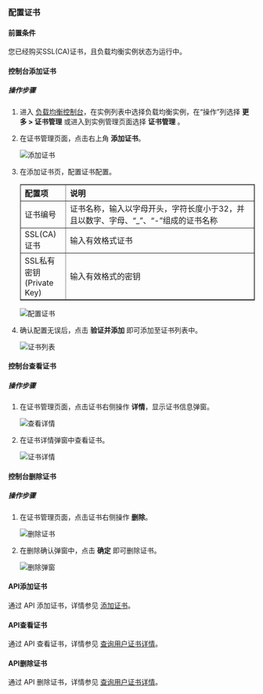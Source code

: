 ### 配置证书

#### 前置条件

您已经购买SSL(CA)证书，且负载均衡实例状态为运行中。

#### 控制台添加证书

##### 操作步骤

1. 进入 [负载均衡控制台](https://console.capitalonline.net/loadbalancers)，在实例列表中选择负载均衡实例，在“操作”列选择 **更多 > 证书管理** 或进入到实例管理页面选择 **证书管理** 。

2. 在证书管理页面，点击右上角 **添加证书**。

   ![添加证书](F:\首云工作相关\PaaS产品线\弹性计算产品\负载均衡\用户操作手册\用户操作手册图片\操作指南\添加证书\添加证书.png)

3. 在添加证书页，配置证书配置。

   <table width="95%" border="1" cellpadding="2" cellspacing="1">
   	<thead>
           <tr>
               <th align="left" width="15%">配置项</th>
               <th align="left" width="70%">说明</th>
           </tr>
   	</thead>
       <tbody>
           <tr>
               <td>证书编号</td>
               <td>证书名称，输入以字母开头，字符长度小于32，并且以数字、字母、“_”、“-”组成的证书名称</td>
           </tr>
            <tr>
               <td>SSL(CA)证书</td>
               <td>输入有效格式证书</td>
           </tr>
           <tr>
               <td>SSL私有密钥(Private Key)</td>
               <td>输入有效格式的密钥</td>
           </tr>
   	</tbody>
   </table>
   
   ![配置证书](F:\首云工作相关\PaaS产品线\弹性计算产品\负载均衡\用户操作手册\用户操作手册图片\操作指南\添加证书\配置证书.png)
   
4. 确认配置无误后，点击 **验证并添加** 即可添加至证书列表中。

   ![证书列表](F:\首云工作相关\PaaS产品线\弹性计算产品\负载均衡\用户操作手册\用户操作手册图片\操作指南\添加证书\证书列表.png)

#### 控制台查看证书

##### 操作步骤

1. 在证书管理页面，点击证书右侧操作 **详情**，显示证书信息弹窗。

   ![查看详情](F:\首云工作相关\PaaS产品线\弹性计算产品\负载均衡\用户操作手册\用户操作手册图片\操作指南\添加证书\查看详情.png)

2. 在证书详情弹窗中查看证书。

   ![证书详情](F:\首云工作相关\PaaS产品线\弹性计算产品\负载均衡\用户操作手册\用户操作手册图片\操作指南\添加证书\证书详情.png)

#### 控制台删除证书

##### 操作步骤

1. 在证书管理页面，点击证书右侧操作 **删除**。

   ![删除证书](F:\首云工作相关\PaaS产品线\弹性计算产品\负载均衡\用户操作手册\用户操作手册图片\操作指南\添加证书\删除证书.png)

2. 在删除确认弹窗中，点击 **确定** 即可删除证书。

   ![删除弹窗](F:\首云工作相关\PaaS产品线\弹性计算产品\负载均衡\用户操作手册\用户操作手册图片\操作指南\添加证书\删除弹窗.png)

#### API添加证书

通过 API 添加证书，详情参见 [添加证书](F:\首云工作相关\PaaS产品线\弹性计算产品\负载均衡\用户操作手册\HaProxy\09.API文档\04.证书相关接口\03.添加证书.md)。

#### API查看证书

通过 API 查看证书，详情参见 [查询用户证书详情](F:\首云工作相关\PaaS产品线\弹性计算产品\负载均衡\用户操作手册\HaProxy\09.API文档\04.证书相关接口\01.查询用户证书详情.md)。

#### API删除证书

通过 API 删除证书，详情参见 [查询用户证书详情](F:\首云工作相关\PaaS产品线\弹性计算产品\负载均衡\用户操作手册\HaProxy\04.操作指南\01.负载均衡监听策略\02.删除证书.md)。
